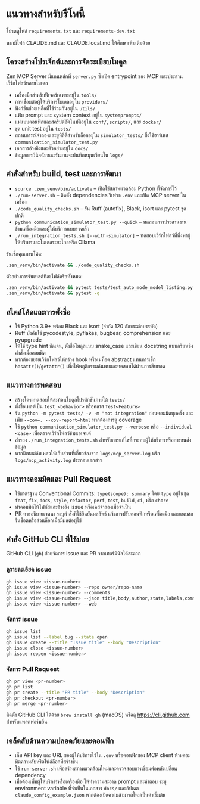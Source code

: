 # แนวทางสำหรับรีโพนี้

โปรดดูไฟล์ `requirements.txt` และ `requirements-dev.txt`

หากมีไฟล์ CLAUDE.md และ CLAUDE.local.md ให้ศึกษาเพิ่มเติมด้วย

## โครงสร้างโปรเจ็กต์และการจัดระเบียบโมดูล
Zen MCP Server มีแกนหลักที่ `server.py` ซึ่งเปิด entrypoint ของ MCP และประสานเวิร์กโฟลว์หลายโมเดล
- เครื่องมือสำหรับฟีเจอร์เฉพาะอยู่ใน `tools/`
- การเชื่อมต่อผู้ให้บริการโมเดลอยู่ใน `providers/`
- ฟังก์ชันช่วยเหลือที่ใช้ร่วมกันอยู่ใน `utils/`
- แฟ้ม prompt และ system context อยู่ใน `systemprompts/`
- แม่แบบคอนฟิกและสคริปต์อัตโนมัติอยู่ใน `conf/`, `scripts/`, และ `docker/`
- ชุด unit test อยู่ใน `tests/`
- สถานการณ์จำลองและยูทิลิตีสำหรับล็อกอยู่ใน `simulator_tests/` ซึ่งใช้ฮาร์เนส `communication_simulator_test.py`
- เอกสารอ้างอิงและตัวอย่างอยู่ใน `docs/`
- ข้อมูลการวินิจฉัยขณะรันงานจะบันทึกหมุนเวียนใน `logs/`

## คำสั่งสำหรับ build, test และการพัฒนา
- `source .zen_venv/bin/activate` – เปิดใช้สภาพแวดล้อม Python ที่จัดการไว้
- `./run-server.sh` – ติดตั้ง dependencies รีเฟรช `.env` และเปิด MCP server ในเครื่อง
- `./code_quality_checks.sh` – รัน Ruff (autofix), Black, isort และ pytest ชุดปกติ
- `python communication_simulator_test.py --quick` – ทดสอบการประสานงานข้ามเครื่องมือและผู้ให้บริการแบบรวดเร็ว
- `./run_integration_tests.sh [--with-simulator]` – ทดสอบเวิร์กโฟลว์ที่พึ่งพาผู้ให้บริการและโมเดลระยะไกลหรือ Ollama

รันเช็กคุณภาพโค้ด:
```bash
.zen_venv/bin/activate && ./code_quality_checks.sh
```

ตัวอย่างการรันเทสต์ทีละไฟล์หรือทั้งหมด:
```bash
.zen_venv/bin/activate && pytest tests/test_auto_mode_model_listing.py -q
.zen_venv/bin/activate && pytest -q
```

## สไตล์โค้ดและการตั้งชื่อ
- ใช้ Python 3.9+ พร้อม Black และ isort (จำกัด 120 อักขระต่อบรรทัด)
- Ruff บังคับใช้ pycodestyle, pyflakes, bugbear, comprehension และ pyupgrade
- ให้ใช้ type hint ชัดเจน, ตั้งชื่อโมดูลแบบ snake_case และเขียน docstring แบบกริยาเชิงคำสั่งเมื่อคอมมิต
- หากต้องขยายเวิร์กโฟลว์ให้สร้าง hook หรือเมท็อด abstract แทนการเช็ก `hasattr()`/`getattr()` เพื่อให้พฤติกรรมค้นพบและทดสอบได้ผ่านการสืบทอด

## แนวทางการทดสอบ
- สร้างโครงทดสอบให้สะท้อนโมดูลโปรดักชันภายใต้ `tests/`
- ตั้งชื่อเทสต์เป็น `test_<behavior>` หรือคลาส `Test<Feature>`
- รัน `python -m pytest tests/ -v -m "not integration"` ก่อนคอมมิตทุกครั้ง และเพิ่ม `--cov=. --cov-report=html` หากต้องการดู coverage
- ใช้ `python communication_simulator_test.py --verbose` หรือ `--individual <case>` เพื่อตรวจเวิร์กโฟลว์ข้ามเอเจนต์
- สำรอง `./run_integration_tests.sh` สำหรับการแก้ไขที่กระทบผู้ให้บริการหรือการขนส่งข้อมูล
- หากมีเทสต์ล้มเหลวให้เก็บส่วนที่เกี่ยวข้องจาก `logs/mcp_server.log` หรือ `logs/mcp_activity.log` ประกอบเอกสาร

## แนวทางคอมมิตและ Pull Request
- ใช้มาตรฐาน Conventional Commits: `type(scope): summary` โดย `type` อยู่ในชุด `feat`, `fix`, `docs`, `style`, `refactor`, `perf`, `test`, `build`, `ci`, หรือ `chore`
- ทำคอมมิตให้โฟกัสและอ้างอิง issue หรือเคสจำลองเมื่อจำเป็น
- PR ควรอธิบายเจตนา ระบุคำสั่งที่ใช้ยืนยันผลลัพธ์ แจ้งการปรับคอนฟิกหรือเครื่องมือ และแนบสกรีนช็อตหรือส่วนล็อกเมื่อมีผลต่อผู้ใช้

## คำสั่ง GitHub CLI ที่ใช้บ่อย
GitHub CLI (`gh`) ช่วยจัดการ issue และ PR จากเทอร์มินัลได้สะดวก

### ดูรายละเอียด issue
```bash
gh issue view <issue-number>
gh issue view <issue-number> --repo owner/repo-name
gh issue view <issue-number> --comments
gh issue view <issue-number> --json title,body,author,state,labels,comments
gh issue view <issue-number> --web
```

### จัดการ issue
```bash
gh issue list
gh issue list --label bug --state open
gh issue create --title "Issue title" --body "Description"
gh issue close <issue-number>
gh issue reopen <issue-number>
```

### จัดการ Pull Request
```bash
gh pr view <pr-number>
gh pr list
gh pr create --title "PR title" --body "Description"
gh pr checkout <pr-number>
gh pr merge <pr-number>
```

ติดตั้ง GitHub CLI ได้ด้วย `brew install gh` (macOS) หรือดู https://cli.github.com สำหรับแพลตฟอร์มอื่น

## เคล็ดลับด้านความปลอดภัยและคอนฟิก
- เก็บ API key และ URL ของผู้ให้บริการไว้ใน `.env` หรือคอนฟิกของ MCP client ห้ามคอมมิตความลับหรือไฟล์ล็อกที่สร้างขึ้น
- ใช้ `run-server.sh` เพื่อสร้างสภาพแวดล้อมใหม่และตรวจสอบการเชื่อมต่อหลังเปลี่ยน dependency
- เมื่อต้องเพิ่มผู้ให้บริการหรือเครื่องมือ ให้ทำความสะอาด prompt และคำตอบ ระบุ environment variable ที่จำเป็นในเอกสาร `docs/` และอัปเดต `claude_config_example.json` หากต้องเปิดความสามารถใหม่เป็นค่าเริ่มต้น

